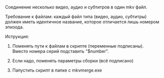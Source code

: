 Соединение несколько видео, аудио и субтитров в один mkv файл.

Требование к файлам: каждый файл типа (видео, аудио, субтитры) должен иметь идентичное название, которое отличается лишь номером эпизода.

Иструкция:
1) Поменять пути к файлам в скрипте (переменные подписаны). Вместо номера серий подставить "$number".

2) Если надо, поменять параметры сборки (всё подписано)

3) Папустить скрипт в папке с mkvmerge.exe
